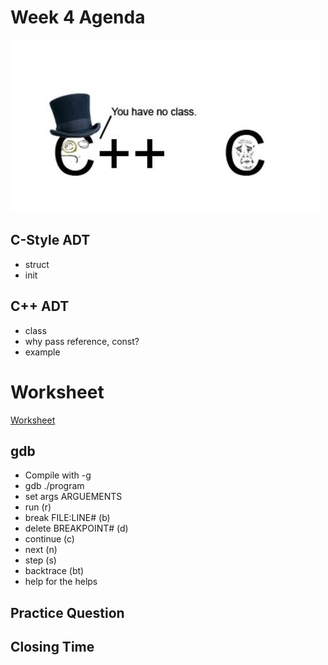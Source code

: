 # Week 4 Agenda
![Image](https://github.com/tgroechel/F17-280/blob/master/.other/pictures/noclass.jpg)

## C-Style ADT
- struct
- init

## C++ ADT
- class
- why pass reference, const?
- example

# Worksheet
[Worksheet](https://docs.google.com/document/d/1Mvh9ez1Z2qiTVjt6d5vUlI13TjB0xa78NDZPArbIU6Y/edit)

## gdb
- Compile with -g
- gdb ./program
- set args ARGUEMENTS
- run (r)
- break FILE:LINE# (b)
- delete BREAKPOINT# (d)
- continue (c)
- next (n)
- step (s)
- backtrace (bt)
- help for the helps

## Practice Question

## Closing Time
